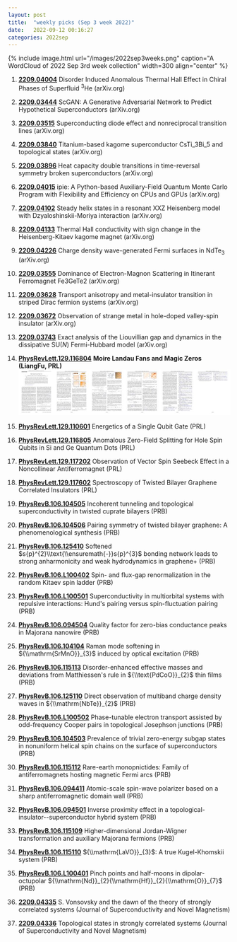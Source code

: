 ```yaml
---
layout: post
title:  "weekly picks (Sep 3 week 2022)"
date:   2022-09-12 00:16:27
categories: 2022sep
---
```


{% include image.html url="/images/2022sep3weeks.png" caption="A WordCloud of 2022 Sep 3rd week collection" width=300 align="center" %}


1. **[2209.04004](http://arxiv.org/abs/2209.04004)** Disorder Induced Anomalous Thermal Hall Effect in Chiral Phases of Superfluid $^3$He (arXiv.org)

1. **[2209.03444](http://arxiv.org/abs/2209.03444)** ScGAN: A Generative Adversarial Network to Predict Hypothetical Superconductors (arXiv.org)

1. **[2209.03515](http://arxiv.org/abs/2209.03515)** Superconducting diode effect and nonreciprocal transition lines (arXiv.org)

1. **[2209.03840](http://arxiv.org/abs/2209.03840)** Titanium-based kagome superconductor CsTi_3Bi_5 and topological states (arXiv.org)

1. **[2209.03896](http://arxiv.org/abs/2209.03896)** Heat capacity double transitions in time-reversal symmetry broken superconductors (arXiv.org)

1. **[2209.04015](http://arxiv.org/abs/2209.04015)** ipie: A Python-based Auxiliary-Field Quantum Monte Carlo Program with Flexibility and Efficiency on CPUs and GPUs (arXiv.org)

1. **[2209.04102](http://arxiv.org/abs/2209.04102)** Steady helix states in a resonant XXZ Heisenberg model with Dzyaloshinskii-Moriya interaction (arXiv.org)

1. **[2209.04133](http://arxiv.org/abs/2209.04133)** Thermal Hall conductivity with sign change in the Heisenberg-Kitaev kagome magnet (arXiv.org)

1. **[2209.04226](http://arxiv.org/abs/2209.04226)** Charge density wave-generated Fermi surfaces in NdTe$_3$ (arXiv.org)

1. **[2209.03555](http://arxiv.org/abs/2209.03555)** Dominance of Electron-Magnon Scattering in Itinerant Ferromagnet Fe3GeTe2 (arXiv.org)

1. **[2209.03628](http://arxiv.org/abs/2209.03628)** Transport anisotropy and metal-insulator transition in striped Dirac fermion systems (arXiv.org)

1. **[2209.03672](http://arxiv.org/abs/2209.03672)** Observation of strange metal in hole-doped valley-spin insulator (arXiv.org)

1. **[2209.03743](http://arxiv.org/abs/2209.03743)** Exact analysis of the Liouvillian gap and dynamics in the dissipative SU($N$) Fermi-Hubbard model (arXiv.org)

1. **[PhysRevLett.129.116804](https://link.aps.org/doi/10.1103/PhysRevLett.129.116804)** **Moire Landau Fans and Magic Zeros (LiangFu, PRL)** ![](/images/PhysRevLett.129.116804.pdf.jpg)

1. **[PhysRevLett.129.110601](https://link.aps.org/doi/10.1103/PhysRevLett.129.110601)** Energetics of a Single Qubit Gate (PRL)

1. **[PhysRevLett.129.116805](https://link.aps.org/doi/10.1103/PhysRevLett.129.116805)** Anomalous Zero-Field Splitting for Hole Spin Qubits in Si and Ge Quantum Dots (PRL)

1. **[PhysRevLett.129.117202](https://link.aps.org/doi/10.1103/PhysRevLett.129.117202)** Observation of Vector Spin Seebeck Effect in a Noncollinear Antiferromagnet (PRL)

1. **[PhysRevLett.129.117602](https://link.aps.org/doi/10.1103/PhysRevLett.129.117602)** Spectroscopy of Twisted Bilayer Graphene Correlated Insulators (PRL)

1. **[PhysRevB.106.104505](https://link.aps.org/doi/10.1103/PhysRevB.106.104505)** Incoherent tunneling and topological superconductivity in twisted cuprate bilayers (PRB)

1. **[PhysRevB.106.104506](https://link.aps.org/doi/10.1103/PhysRevB.106.104506)** Pairing symmetry of twisted bilayer graphene: A phenomenological synthesis (PRB)

1. **[PhysRevB.106.125410](https://link.aps.org/doi/10.1103/PhysRevB.106.125410)** Softened $s{p}^{2}\\text{\\ensuremath{-}}s{p}^{3}$ bonding network leads to strong anharmonicity and weak hydrodynamics in graphene+ (PRB)

1. **[PhysRevB.106.L100402](https://link.aps.org/doi/10.1103/PhysRevB.106.L100402)** Spin- and flux-gap renormalization in the random Kitaev spin ladder (PRB)

1. **[PhysRevB.106.L100501](https://link.aps.org/doi/10.1103/PhysRevB.106.L100501)** Superconductivity in multiorbital systems with repulsive interactions: Hund's pairing versus spin-fluctuation pairing (PRB)

1. **[PhysRevB.106.094504](https://link.aps.org/doi/10.1103/PhysRevB.106.094504)** Quality factor for zero-bias conductance peaks in Majorana nanowire (PRB)

1. **[PhysRevB.106.104104](https://link.aps.org/doi/10.1103/PhysRevB.106.104104)** Raman mode softening in ${\\mathrm{SrMnO}}_{3}$ induced by optical excitation (PRB)

1. **[PhysRevB.106.115113](https://link.aps.org/doi/10.1103/PhysRevB.106.115113)** Disorder-enhanced effective masses and deviations from Matthiessen's rule in ${\\text{PdCoO}}_{2}$ thin films (PRB)

1. **[PhysRevB.106.125110](https://link.aps.org/doi/10.1103/PhysRevB.106.125110)** Direct observation of multiband charge density waves in ${\\mathrm{NbTe}}_{2}$ (PRB)

1. **[PhysRevB.106.L100502](https://link.aps.org/doi/10.1103/PhysRevB.106.L100502)** Phase-tunable electron transport assisted by odd-frequency Cooper pairs in topological Josephson junctions (PRB)

1. **[PhysRevB.106.104503](https://link.aps.org/doi/10.1103/PhysRevB.106.104503)** Prevalence of trivial zero-energy subgap states in nonuniform helical spin chains on the surface of superconductors (PRB)

1. **[PhysRevB.106.115112](https://link.aps.org/doi/10.1103/PhysRevB.106.115112)** Rare-earth monopnictides: Family of antiferromagnets hosting magnetic Fermi arcs (PRB)

1. **[PhysRevB.106.094411](https://link.aps.org/doi/10.1103/PhysRevB.106.094411)** Atomic-scale spin-wave polarizer based on a sharp antiferromagnetic domain wall (PRB)

1. **[PhysRevB.106.094501](https://link.aps.org/doi/10.1103/PhysRevB.106.094501)** Inverse proximity effect in a topological-insulator--superconductor hybrid system (PRB)

1. **[PhysRevB.106.115109](https://link.aps.org/doi/10.1103/PhysRevB.106.115109)** Higher-dimensional Jordan-Wigner transformation and auxiliary Majorana fermions (PRB)

1. **[PhysRevB.106.115110](https://link.aps.org/doi/10.1103/PhysRevB.106.115110)** ${\\mathrm{LaVO}}_{3}$: A true Kugel-Khomskii system (PRB)

1. **[PhysRevB.106.L100401](https://link.aps.org/doi/10.1103/PhysRevB.106.L100401)** Pinch points and half-moons in dipolar-octupolar ${\\mathrm{Nd}}_{2}{\\mathrm{Hf}}_{2}{\\mathrm{O}}_{7}$ (PRB)

1. **[2209.04335](http://arxiv.org/abs/2209.04335)** S. Vonsovsky and the dawn of the theory of strongly correlated systems (Journal of Superconductivity and Novel Magnetism)

1. **[2209.04336](http://arxiv.org/abs/2209.04336)** Topological states in strongly correlated systems (Journal of Superconductivity and Novel Magnetism)
